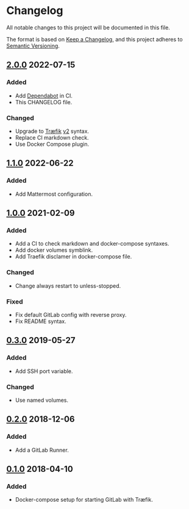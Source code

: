# Changelog

All notable changes to this project will be documented in this file.

The format is based on [Keep a Changelog](https://keepachangelog.com/en/1.0.0/),
and this project adheres to [Semantic Versioning](https://semver.org/spec/v2.0.0.html).

<!-- markdownlint-configure-file { "MD024": { "allow_different_nesting": true } } -->

## [2.0.0] 2022-07-15

### Added

- Add [Dependabot](https://github.com/dependabot) in CI.
- This CHANGELOG file.

### Changed

- Upgrade to [Træfik](https://traefik.io/) [v2](https://doc.traefik.io/traefik/migration/v1-to-v2/) syntax.
- Replace CI markdown check.
- Use Docker Compose plugin.

## [1.1.0] 2022-06-22

### Added

- Add Mattermost configuration.

## [1.0.0] 2021-02-09

### Added

- Add a CI to check markdown and docker-compose syntaxes.
- Add docker volumes symblink.
- Add Traefik disclamer in docker-compose file.

### Changed

- Change always restart to unless-stopped.

### Fixed

- Fix default GitLab config with reverse proxy.
- Fix README syntax.

## [0.3.0] 2019-05-27

### Added

- Add SSH port variable.

### Changed

- Use named volumes.

## [0.2.0] 2018-12-06

### Added

- Add a GitLab Runner.

## [0.1.0] 2018-04-10

### Added

- Docker-compose setup for starting GitLab with Træfik.

[2.0.0]: https://github.com/solution-libre/docker-bareos/compare/v1.1.0...v2.0.0
[1.1.0]: https://github.com/solution-libre/docker-bareos/compare/v1.0.0...v1.1.0
[1.0.0]: https://github.com/solution-libre/docker-bareos/compare/v0.3.0...v1.0.0
[0.3.0]: https://github.com/solution-libre/docker-bareos/compare/v0.2.0...v0.3.0
[0.2.0]: https://github.com/solution-libre/docker-bareos/compare/v0.1.0...v0.2.0
[0.1.0]: https://github.com/solution-libre/docker-bareos/releases/tag/v0.1.0
